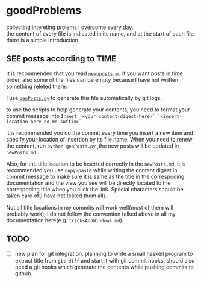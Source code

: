 # goodProblems

collecting intereting prolems I overcome every day.  
the content of every file is indicated in its name, and at the start of each file, there is a simple introduction.

## SEE posts according to TIME
It is recommended that you read [`newoposts.md`](newPosts.md) if you want posts in time order, also some of the files can be empty because I have not written something releted there.

I use [`genPosts.py`](genPosts.py) to generate this file automatically by git logs.  

to use the scripts to help generate your contents, you need to format your commit message into ```Insert `<your-content-digest-here>` `<insert-location-here-no-md-suffix>` ```  
	
it is recommended you do the commit every time you insert a new item and specify your location of insertion by its file name. When you need to renew the content, run ```python genPosts.py``` ,the new posts will be updated in ```newPosts.md``` .

Also, for the title location to be inserted correctly in the ```newPosts.md```, it is recommended you use ```copy-paste``` while writing the content digest in commit message to make sure it is same as the title in the correspoding documentation and the view you see will be directly located to the correspoding title when you click the link. Special characters should be taken care of(I have not tested them all). 

Not all title locations in my commits will work well(most of them will probably work), I do not follow the convention talked above in all my documentation here(e.g. ```tricksAndWindows.md```).


## TODO
- [ ] new plan for git integration: planning to  write a small haskell program to extract title from ```git diff``` and start it with git commit hooks, should also need a git hooks which generate the contents while pushing commits to github.